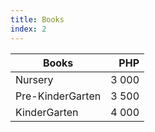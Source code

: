 ```yaml
---
title: Books
index: 2
---
```


| Books            | PHP    |
| ---------------- |-------:|
| Nursery          |   3 000|
| Pre-KinderGarten |   3 500|
| KinderGarten     |   4 000|
